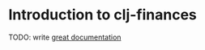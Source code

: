 # Introduction to clj-finances

TODO: write [great documentation](http://jacobian.org/writing/what-to-write/)
